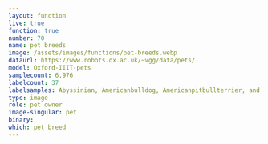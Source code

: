 ```yaml
---
layout: function
live: true
function: true
number: 70
name: pet breeds
image: /assets/images/functions/pet-breeds.webp
dataurl: https://www.robots.ox.ac.uk/~vgg/data/pets/
model: Oxford-IIIT-pets
samplecount: 6,976
labelcount: 37
labelsamples: Abyssinian, Americanbulldog, Americanpitbullterrier, and 34 other labels
type: image
role: pet owner
image-singular: pet
binary: 
which: pet breed
---
```

